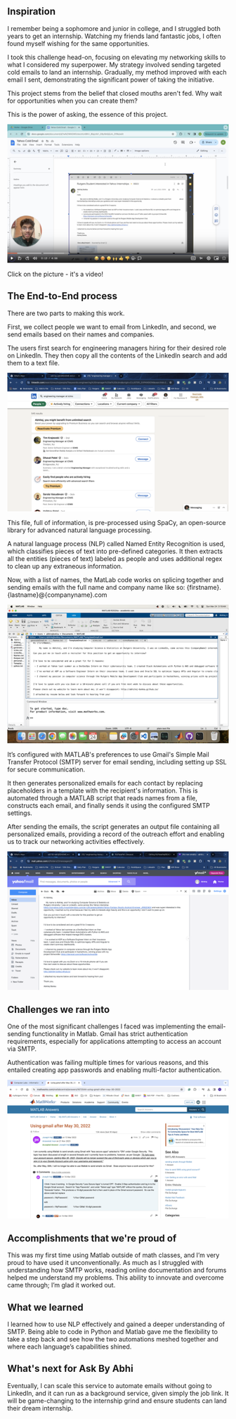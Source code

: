 ## Inspiration

I remember being a sophomore and junior in college, and I struggled both years to get an internship. Watching my friends land fantastic jobs, I often found myself wishing for 
the same opportunities.

I took this challenge head-on, focusing on elevating my networking skills to what I considered my superpower. My strategy involved sending targeted cold emails to land an internship. Gradually, my method improved with each email I sent, demonstrating the significant power of taking the initiative.

This project stems from the belief that closed mouths aren't fed. Why wait for opportunities when you can create them? 

This is the power of asking, the essence of this project.

[<img src="assets/screenshot.jpeg">](https://www.loom.com/share/f1ba0bdca9db4d968335e99f2852e647?sid=0a3a43be-ae7d-477a-926c-2ead040aa1b3)

Click on the picture - it's a video!


## The End-to-End process

There are two parts to making this work.

First, we collect people we want to email from LinkedIn, and second, we send emails based on their names and companies.

The users first search for engineering managers hiring for their desired role on LinkedIn. They then copy all the contents of the LinkedIn search and add them to a text file. 

<img src="assets/linkedin.png">

This file, full of information, is pre-processed using SpaCy, an open-source library for advanced natural language processing. 

A natural language process (NLP) called Named Entity Recognition is used, which classifies pieces of text into pre-defined categories. It then extracts all the entities (pieces of text) labeled as people and uses additional regex to clean up any extraneous information.

Now, with a list of names, the MatLab code works on splicing together and sending emails with the full name and company name like so: {firstname}.{lastname}@{companyname}.com

<img src="assets/template.png">

It’s configured with MATLAB's preferences to use Gmail's Simple Mail Transfer Protocol (SMTP) server for email sending, including setting up SSL for secure communication. 

It then generates personalized emails for each contact by replacing placeholders in a template with the recipient's information. This is automated through a MATLAB script that reads names from a file, constructs each email, and finally sends it using the configured SMTP settings.

After sending the emails, the script generates an output file containing all personalized emails, providing a record of the outreach effort and enabling us to track our networking activities effectively.

<img src="assets/mail.png">


## Challenges we ran into

One of the most significant challenges I faced was implementing the email-sending functionality in Matlab. Gmail has strict authentication requirements, especially for applications attempting to access an account via SMTP. 

Authentication was failing multiple times for various reasons, and this entailed creating app passwords and enabling multi-factor authentication.

<img src="assets/fix.png">


## Accomplishments that we're proud of

This was my first time using Matlab outside of math classes, and I’m very proud to have used it unconventionally. As much as I struggled with understanding how SMTP works, reading online documentation and forums helped me understand my problems. This ability to innovate and overcome came through; I’m glad it worked out.

## What we learned

I learned how to use NLP effectively and gained a deeper understanding of SMTP. Being able to code in Python and Matlab gave me the flexibility to take a step back and see how the two automations meshed together and where each language’s capabilities shined.

## What's next for Ask By Abhi

Eventually, I can scale this service to automate emails without going to LinkedIn, and it can run as a background service, given simply the job link. It will be game-changing to the internship grind and ensure students can land their dream internship.



